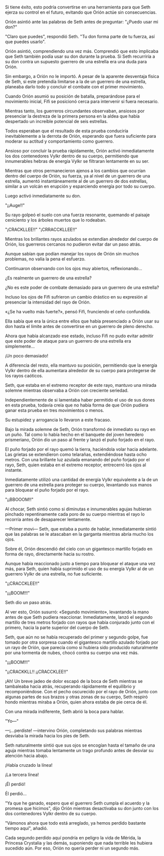 
Si tiene éxito, esto podría convertirse en una herramienta para que Seth ejerza su control en el futuro, evitando que Orión actúe sin consecuencias.

Orión asintió ante las palabras de Seth antes de preguntar: "¿Puedo usar mi don?"

"Claro que puedes", respondió Seth. "Tu don forma parte de tu fuerza, así que puedes usarlo".

Orión asintió, comprendiendo una vez más. Comprendió que esto implicaba que Seth también podía usar su don durante la prueba. Si Seth recurriría a su don contra un supuesto guerrero de una estrella era una duda para Orión.

Sin embargo, a Orión no le importó. A pesar de la aparente desventaja física de Seth, si este pretendía limitarse a la de un guerrero de una estrella, planeaba darlo todo y concluir el combate con el primer movimiento.

Cuando Orión asumió su posición de batalla, preparándose para el movimiento inicial, Fifi se posicionó cerca para intervenir si fuera necesario.

Mientras tanto, los guerreros circundantes observaban, ansiosos por presenciar la destreza de la primera persona en la aldea que había despertado un increíble potencial de seis estrellas.

Todos esperaban que el resultado de esta prueba conduciría inevitablemente a la derrota de Orión, esperando que fuera suficiente para moderar su actitud y comportamiento como guerrero.

Ansioso por concluir la prueba rápidamente, Orión activó inmediatamente los dos contenedores Vylkr dentro de su cuerpo, permitiendo que innumerables hebras de energía Vylkr se filtraran lentamente en su ser.

Mientras que otros permanecieron ajenos a los cambios que ocurrían dentro del cuerpo de Orión, su fuerza, ya al nivel de un guerrero de una estrella, aumentó instantáneamente al de un guerrero de dos estrellas, similar a un volcán en erupción y esparciendo energía por todo su cuerpo.

Luego activó inmediatamente su don.

"¡¡Auge!!"

Su rayo golpeó el suelo con una fuerza resonante, quemando el paisaje ceniciento y los árboles muertos que lo rodeaban.

"¡CRACKLLEE!!" "¡CRRACCKLLEE!!"

Mientras los brillantes rayos azulados se extendían alrededor del cuerpo de Orión, los guerreros cercanos no pudieron evitar dar un paso atrás.

Aunque sabían que podían manejar los rayos de Orión sin muchos problemas, no valía la pena el esfuerzo.

Continuaron observando con los ojos muy abiertos, reflexionando...

¿Es realmente un guerrero de una estrella?

¿No es este poder de combate demasiado para un guerrero de una estrella?

Incluso los ojos de Fifi sufrieron un cambio drástico en su expresión al presenciar la intensidad del rayo de Orión.

«¿Se ha vuelto más fuerte?», pensó Fifi, frunciendo el ceño confundida.

Ella sabía que era la única entre ellos que había presenciado a Orión usar su don hasta el límite antes de convertirse en un guerrero de pleno derecho.

Ahora que había alcanzado ese estado, incluso Fifi no pudo evitar admitir que este poder de ataque para un guerrero de una estrella era simplemente...

¡Un poco demasiado!

A diferencia del resto, ella mantuvo su posición, permitiendo que la energía Vylkr dentro de ella aumentara alrededor de su cuerpo para protegerse de los rayos caóticos.

Seth, que estaba en el extremo receptor de este rayo, mantuvo una mirada solemne mientras observaba a Orión con creciente seriedad.

Independientemente de si lamentaba haber permitido el uso de sus dones en esta prueba, todavía creía que no había forma de que Orión pudiera ganar esta prueba en tres movimientos o menos.

Su estupidez y arrogancia lo llevaron a este fracaso.

Bajo la mirada solemne de Seth, Orión transformó de inmediato su rayo en un puño. Tal como lo había hecho en el banquete del joven heredero prismeriano, Orión dio un paso al frente y lanzó el puño forjado en el rayo.

El puño forjado por el rayo quemó la tierra, haciéndola volar hacia adelante. Las grietas se extendieron como telarañas, extendiéndose hasta ocho metros. Con una brillante luz azulada emanando del puño forjado por el rayo, Seth, quien estaba en el extremo receptor, entrecerró los ojos al instante.

Inmediatamente utilizó una cantidad de energía Vylkr equivalente a la de un guerrero de una estrella para proteger su cuerpo, levantando sus manos para bloquear el puño forjado por el rayo.

"¡¡BBOOOM!!"

Al chocar, Seth sintió como si diminutas e innumerables agujas hubieran pinchado repentinamente cada poro de su cuerpo mientras el rayo lo recorría antes de desaparecer lentamente.

—Primer movi— Seth, que estaba a punto de hablar, inmediatamente sintió que las palabras se le atascaban en la garganta mientras abría mucho los ojos.

Sobre él, Orión descendió del cielo con un gigantesco martillo forjado en forma de rayo, directamente hacia su rostro.

Aunque había reaccionado justo a tiempo para bloquear el ataque una vez más, para Seth, quien había suprimido el uso de su energía Vylkr al de un guerrero Vylkr de una estrella, no fue suficiente.

"¡¡CRACCKLEE!!"

"¡¡¡BOOM!!!"

Seth dio un paso atrás.

Al ver esto, Orión susurró: «Segundo movimiento», levantando la mano antes de que Seth pudiera reaccionar. Inmediatamente, lanzó el segundo martillo de tres metros forjado con rayos que había conjurado junto con el primero, hacia la parte superior del cuerpo de Seth.

Seth, que aún no se había recuperado del primer y segundo golpe, fue tomado por otra sorpresa cuando el gigantesco martillo azulado forjado por un rayo de Orión, que parecía como si hubiera sido producido naturalmente por una tormenta de nubes, chocó contra su cuerpo una vez más.

"¡¡¡BOOM!!!"

"¡¡CRACKKLL!! ¡¡CRACCKLEE!!"

¡Ah! Un breve jadeo de dolor escapó de la boca de Seth mientras se tambaleaba hacia atrás, recuperando rápidamente el equilibrio y recomponiéndose. Con el pecho oscurecido por el rayo de Orión, junto con algunas partes de sus brazos y otras zonas de su cuerpo, Seth respiró hondo mientras miraba a Orión, quien ahora estaba de pie cerca de él.

Con una mirada indiferente, Seth abrió la boca para hablar.

"Yo—"

—¡...perdiste! —intervino Orión, completando sus palabras mientras desviaba la mirada hacia los pies de Seth.

Seth naturalmente sintió que sus ojos se encogían hasta el tamaño de una aguja mientras tomaba lentamente un trago profundo antes de desviar su atención hacia abajo.

¡Había cruzado la línea!

¡La tercera línea!

¡Él perdió!

Él perdió...

"Ya que he ganado, espero que el guerrero Seth cumpla el acuerdo y la promesa que hicimos", dijo Orión mientras desactivaba su don junto con los dos contenedores Vylkr dentro de su cuerpo.

"Vámonos ahora que todo está arreglado, ya hemos perdido bastante tiempo aquí", añadió.

Cada segundo perdido aquí pondría en peligro la vida de Mérida, la Princesa Crystalia y las demás, suponiendo que nada terrible les hubiera sucedido aún. Por eso, Orión no quería perder ni un segundo más.